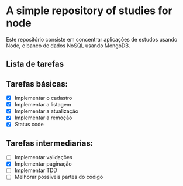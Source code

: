 # A simple repository of studies for node

Este repositório consiste em concentrar aplicações de estudos usando Node, e banco de dados NoSQL usando MongoDB.

## Lista de tarefas

## Tarefas básicas:

- [x] Implementar o cadastro
- [x] Implementar a listagem
- [x] Implementar a atualização
- [x] Implementar a remoção
- [x] Status code

## Tarefas intermediarias:

- [ ] Implementar validações
- [x] Implementar paginação
- [ ] Implementar TDD
- [ ] Melhorar possíveis partes do código